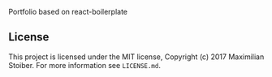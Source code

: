 Portfolio based on react-boilerplate

## License

This project is licensed under the MIT license, Copyright (c) 2017 Maximilian
Stoiber. For more information see `LICENSE.md`.
